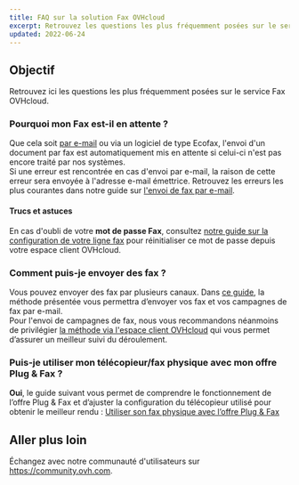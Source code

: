 ```yaml
---
title: FAQ sur la solution Fax OVHcloud
excerpt: Retrouvez les questions les plus fréquemment posées sur le service Fax OVHcloud
updated: 2022-06-24
---
```


## Objectif

Retrouvez ici les questions les plus fréquemment posées sur le service Fax OVHcloud.

### Pourquoi mon Fax est-il en attente ? 

Que cela soit [par e-mail](/pages/web_cloud/phone_and_fax/fax/envoyer_des_fax_et_creer_des_campagnes_par_e_mail) ou via un logiciel de type Ecofax, l'envoi d'un document par fax est automatiquement mis en attente si celui-ci n'est pas encore traité par nos systèmes.<br>
Si une erreur est rencontrée en cas d'envoi par e-mail, la raison de cette erreur sera envoyée à l'adresse e-mail émettrice. Retrouvez les erreurs les plus courantes dans notre guide sur [l'envoi de fax par e-mail](/pages/telecom/fax/envoyer_des_fax_et_creer_des_campagnes_par_e_mail#errors).

#### Trucs et astuces

En cas d'oubli de votre **mot de passe Fax**, consultez [notre guide sur la configuration de votre ligne fax](/pages/web_cloud/phone_and_fax/fax/configuration_fax_espace_client) pour réinitialiser ce mot de passe depuis votre espace client OVHcloud.

### Comment puis-je envoyer des fax ?

Vous pouvez envoyer des fax par plusieurs canaux. Dans [ce guide](/pages/web_cloud/phone_and_fax/fax/envoyer_des_fax_et_creer_des_campagnes_par_e_mail), la méthode présentée vous permettra d’envoyer vos fax et vos campagnes de fax par e-mail.<br>
Pour l'envoi de campagnes de fax, nous vous recommandons néanmoins de privilégier [la méthode via l'espace client OVHcloud](/pages/web_cloud/phone_and_fax/fax/envoyer_une_campagne_de_fax_via_le_manager) qui vous permet d’assurer un meilleur suivi du déroulement. 

### Puis-je utiliser mon télécopieur/fax physique avec mon offre Plug & Fax ?

**Oui**, le guide suivant vous permet de comprendre le fonctionnement de l’offre Plug & Fax et d’ajuster la configuration du télécopieur utilisé pour obtenir le meilleur rendu : [Utiliser son fax physique avec l’offre Plug & Fax](/pages/web_cloud/phone_and_fax/fax/utiliser_son_fax_physique_avec_l_offre_plug_and_fax)

## Aller plus loin

Échangez avec notre communauté d'utilisateurs sur <https://community.ovh.com>.